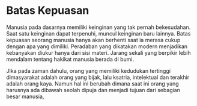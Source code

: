 # Batas Kepuasan

Manusia pada dasarnya memiliki keinginan yang tak pernah bekesudahan. Saat satu keinginan dapat terpenuhi, muncul keinginan baru lainnya. Batas kepuasan seorang manusia hanya akan berhenti saat ia merasa cukup dengan apa yang dimiliki. Peradaban yang dikatakan modern menjadikan kebanyakan diukur hanya dari sisi materi. Jarang sekali yang berpikir lebih mendalam tentang hakikat manusia berada di bumi.

JIka pada zaman dahulu, orang yang memiliki kedudukan tertinggi dimasyarakat adalah orang yang bijak, lalu ksatria, intelektual dan terakhir adalah orang kaya. Namun hal ini berubah dimana saat ini orang yang harusnya ada dibawah seolah dipuja dan menjadi tujuan dari sebagian besar manusia, 

